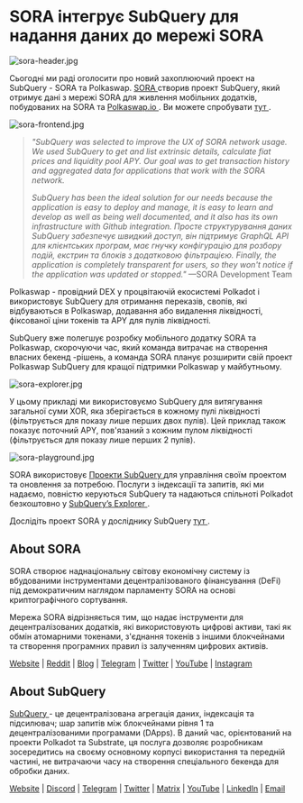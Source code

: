 # SORA інтегрує SubQuery для надання даних до мережі SORA

![sora-header.jpg](https://miro.medium.com/max/1400/1*fPPW0DsynIt9QpvK4ZrsUA.jpeg)

Сьогодні ми раді оголосити про новий захоплюючий проект на SubQuery - SORA та Polkaswap. [ SORA ](https://sora.org/) створив проект SubQuery, який отримує дані з мережі SORA для живлення мобільних додатків, побудованих на SORA та [ Polkaswap.io ](http://polkaswap.io/). Ви можете спробувати [ тут ](https://explorer.subquery.network/subquery/sora-xor/sora).

![sora-frontend.jpg](https://miro.medium.com/max/1400/1*pq0U6wsutlf8rjXqq7i2BQ.jpeg)

> _"SubQuery was selected to improve the UX of SORA network usage. We used SubQuery to get and list extrinsic details, calculate fiat prices and liquidity pool APY. Our goal was to get transaction history and aggregated data for applications that work with the SORA network._
> 
> _SubQuery has been the ideal solution for our needs because the application is easy to deploy and manage, it is easy to learn and develop as well as being well documented, and it also has its own infrastructure with Github integration. Просте структурування даних SubQuery забезпечує швидкий доступ, він підтримує GraphQL API для клієнтських програм, має гнучку конфігурацію для розбору подій, екстрин та блоків з додатковою фільтрацією. Finally, the application is completely transparent for users, so they won't notice if the application was updated or stopped."_ —SORA Development Team

Polkaswap - провідний DEX у процвітаючій екосистемі Polkadot і використовує SubQuery для отримання переказів, свопів, які відбуваються в Polkaswap, додавання або видалення ліквідності, фіксованої ціни токенів та APY для пулів ліквідності.

SubQuery вже полегшує розробку мобільного додатку SORA та Polkaswap, скорочуючи час, який команда витрачає на створення власних бекенд -рішень, а команда SORA планує розширити свій проект Polkaswap SubQuery для кращої підтримки Polkaswap у майбутньому.

![sora-explorer.jpg](https://miro.medium.com/max/1400/1*vjdjmmffvJ7zfOQyxo0ZAA.jpeg)

У цьому прикладі ми використовуємо SubQuery для витягування загальної суми XOR, яка зберігається в кожному пулі ліквідності (фільтрується для показу лише перших двох пулів). Цей приклад також показує поточний APY, пов'язаний з кожним пулом ліквідності (фільтрується для показу лише перших 2 пулів).

![sora-playground.jpg](https://miro.medium.com/max/1400/1*oTh-ajGfG1oEhYdvqo12tQ.jpeg)

SORA використовує [ Проекти SubQuery ](https://project.subquery.network/) для управління своїм проектом та оновлення за потребою. Послуги з індексації та запитів, які ми надаємо, повністю керуються SubQuery та надаються спільноті Polkadot безкоштовно у [ SubQuery’s Explorer ](https://explorer.subquery.network/).

Дослідіть проект SORA у досліднику SubQuery [ тут ](https://explorer.subquery.network/subquery/sora-xor/sora).

## About SORA

SORA створює наднаціональну світову економічну систему із вбудованими інструментами децентралізованого фінансування (DeFi) під демократичним наглядом парламенту SORA на основі криптографічного сортування.

Мережа SORA відрізняється тим, що надає інструменти для децентралізованих додатків, які використовують цифрові активи, такі як обмін атомарними токенами, з'єднання токенів з іншими блокчейнами та створення програмних правил із залученням цифрових активів.

[Website](https://sora.org/) | [Reddit](https://www.reddit.com/r/SORA/) | [Blog](https://sora.org/blog) | [Telegram](https://t.me/sora_xor) | [Twitter](https://twitter.com/sora_xor) | [YouTube](https://youtube.com/sora_xor) | [Instagram](https://instagram.com/sora_xor)

## About SubQuery

[ SubQuery ](https://subquery.network/) - це децентралізована агрегація даних, індексація та підсилювач; шар запитів між блокчейнами рівня 1 та децентралізованими програмами (DApps). В даний час, орієнтований на проекти Polkadot та Substrate, ця послуга дозволяє розробникам зосередитись на своєму основному корпусі використання та передній частині, не витрачаючи часу на створення спеціального бекенда для обробки даних.

[Website](https://subquery.network/) | [Discord](https://discord.com/invite/78zg8aBSMG) | [Telegram](https://t.me/subquerynetwork) | [Twitter](https://twitter.com/subquerynetwork) | [Matrix](https://matrix.to/#/#subquery:matrix.org) | [YouTube](https://www.youtube.com/channel/UCi1a6NUUjegcLHDFLr7CqLw) | [LinkedIn](https://www.linkedin.com/company/subquery) | [Email](mailto:hello@subquery.network)
